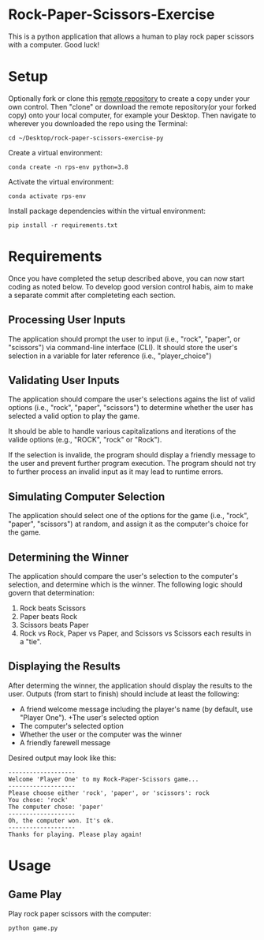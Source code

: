# Rock-Paper-Scissors-Exercise

This is a python application that allows a human to play rock paper scissors with a computer. Good luck!

# Setup
Optionally fork or clone this [remote repository](https://github.com/sophiajoseph8/rock-paper-scissors-exercise) to create a copy under your own control. Then "clone" or download the remote repository(or your forked copy) onto your local computer, for example your Desktop. Then navigate to wherever you downloaded the repo using the Terminal:

```
cd ~/Desktop/rock-paper-scissors-exercise-py
```

Create a virtual environment:
```
conda create -n rps-env python=3.8
```

Activate the virtual environment:
```
conda activate rps-env
```
Install package dependencies within the virtual environment:
```
pip install -r requirements.txt
```
# Requirements
Once you have completed the setup described above, you can now start coding as noted below. To develop good version control habis, aim to make a separate commit after completeting each section.

## Processing User Inputs
The application should prompt the user to input (i.e., "rock", "paper", or "scissors") via command-line interface (CLI). It should store the user's selection in a variable for later reference (i.e., "player_choice")

## Validating User Inputs
The application should compare the user's selections agains the list of valid options (i.e., "rock", "paper", "scissors") to determine whether the user has selected a valid option to play the game.

It should be able to handle various capitalizations and iterations of the valide options (e.g., "ROCK", "rock" or "Rock").

If the selection is invalide, the program should display a friendly message to the user and prevent further program execution. The program should not try to further process an invalid input as it may lead to runtime errors.

## Simulating Computer Selection
The application should select one of the options for the game (i.e., "rock", "paper", "scissors") at random, and assign it as the computer's choice for the game.

## Determining the Winner
The application should compare the user's selection to the computer's selection, and determine which is the winner. The following logic should govern that determination:
1. Rock beats Scissors
2. Paper beats Rock
3. Scissors beats Paper
4. Rock vs Rock, Paper vs Paper, and Scissors vs Scissors each results in a "tie".

## Displaying the Results
After determing the winner, the application should display the results to the user. Outputs (from start to finish) should include at least the following:

+ A friend welcome message including the player's name (by default, use "Player One").
+The user's selected option
+ The computer's selected option
+ Whether the user or the computer was the winner
+ A friendly farewell message


 Desired output may look like this:

 ```
 -------------------
Welcome 'Player One' to my Rock-Paper-Scissors game...
-------------------
Please choose either 'rock', 'paper', or 'scissors': rock
You chose: 'rock'
The computer chose: 'paper'
-------------------
Oh, the computer won. It's ok.
-------------------
Thanks for playing. Please play again!

```

# Usage
## Game Play
Play rock paper scissors with the computer:

```
python game.py
```
